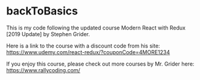 # backToBasics

This is my code following the updated course Modern React with Redux [2019 Update] by Stephen Grider.

Here is a link to the course with a discount code from his site:
https://www.udemy.com/react-redux/?couponCode=4MORE1234

If you enjoy this course, please check out more courses by Mr. Grider here: https://www.rallycoding.com/
